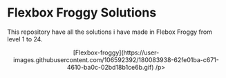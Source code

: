 # Flexbox Froggy Solutions

This repository have all the solutions i have made in Flebox Froggy from level 1 to 24.

<p align="center">
[Flexbox-froggy](https://user-images.githubusercontent.com/106592392/180083938-62fe01ba-c671-4610-ba0c-02bd18b1ce6b.gif)
/p>
